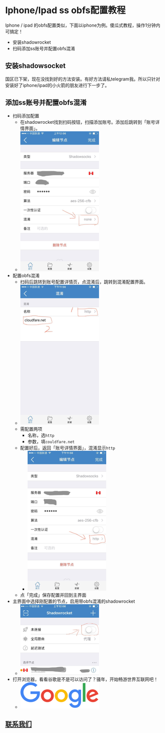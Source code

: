 # Iphone/Ipad ss obfs配置教程
Iphone / ipad 的obfs配置类似，下面以iphone为例。傻瓜式教程，操作1分钟内可搞定！

- 安装shadowrocket
- 扫码添加ss账号并配置obfs混淆

## 安装shadowsocket
国区已下架，现在没找到好的方法安装。有好方法请私telegram我。所以只针对安装好了iphone/ipad的小火箭的朋友进行下一步了。

## 添加ss账号并配置obfs混淆

- 扫码添加配置
  - 在shadowrocket找到扫码按钮，扫描添加账号。添加后跳转到「账号详情界面」。
  - <img src="./img/obfs/ss_ios_obfs03.jpg"  width="250" alt="ios扫码后账号详情" />
- 配置obfs混淆
  - 扫码后跳转到账号配置详情页，点混淆后，跳转到混淆配置界面。
  - <img src="./img/obfs/ss_ios_obfs02.jpg"  width="250" alt="ios obfs配置页" />
  - 需配置两项
    - 名称，选```http```
    - 参数，填```couldfare.net```
  - 配置好后，返回「账号详情界面」，混淆显示```http```
    - <img src="./img/obfs/ss_ios_obfs01.jpg"  width="250" alt="ios obfs配置http" />
  - 点「完成」保存配置并回到主界面
- 主界面中选择刚配置的节点，启用带obfs混淆的shadowrocket
  - <img src="./img/obfs/ss_ios_obfs04.jpg"  width="250" alt="ios shadowsocks obfs启动界面" />
- 打开浏览器，看看谷歌是不是可以访问了？骚年，开始畅游世界互联网吧！
  - <img src="./img/google_logo_272x92dp.png"  width="250" alt="安卓obfs配置成功访问谷歌" />

## [联系我们](./联系我们.md)
